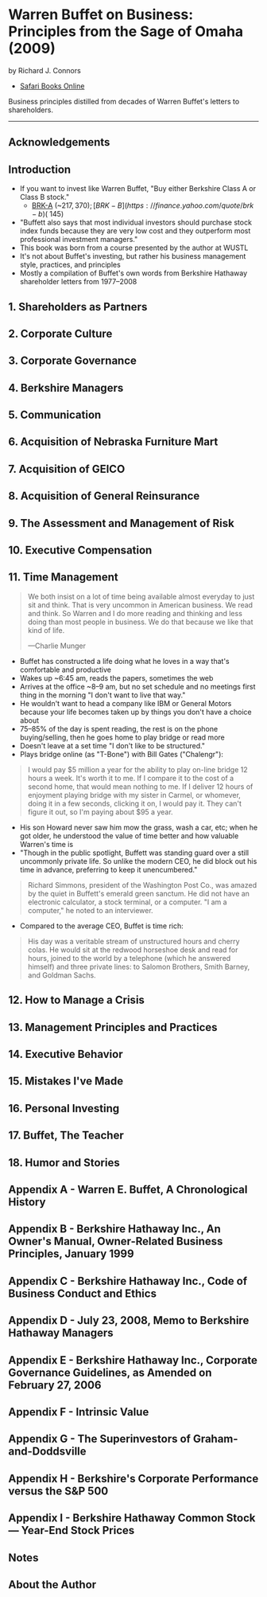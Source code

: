 # Warren Buffet on Business: Principles from the Sage of Omaha (2009)

by Richard J. Connors

- [Safari Books Online](https://www.safaribooksonline.com/library/view/warren-buffett-on/9780470502303/)

Business principles distilled from decades of Warren Buffet's letters to shareholders.

---

## Acknowledgements

## Introduction

- If you want to invest like Warren Buffet, "Buy either Berkshire Class A or Class B stock."
  - [BRK-A](https://finance.yahoo.com/quote/brk-a) (~$217,370); [BRK-B](https://finance.yahoo.com/quote/brk-b) (~$145)
- "Buffett also says that most individual investors should purchase stock index funds because they are very low cost and they outperform most professional investment managers."
- This book was born from a course presented by the author at WUSTL
- It's not about Buffet's investing, but rather his business management style, practices, and principles
- Mostly a compilation of Buffet's own words from Berkshire Hathaway shareholder letters from 1977–2008

## 1. Shareholders as Partners
## 2. Corporate Culture
## 3. Corporate Governance
## 4. Berkshire Managers
## 5. Communication
## 6. Acquisition of Nebraska Furniture Mart
## 7. Acquisition of GEICO
## 8. Acquisition of General Reinsurance
## 9. The Assessment and Management of Risk
## 10. Executive Compensation

## 11. Time Management

> We both insist on a lot of time being available almost everyday to just sit and think. That is very uncommon in American business. We read and think. So Warren and I do more reading and thinking and less doing than most people in business. We do that because we like that kind of life.
>
> —Charlie Munger

- Buffet has constructed a life doing what he loves in a way that's comfortable and productive
- Wakes up ~6:45 am, reads the papers, sometimes the web
- Arrives at the office ~8–9 am, but no set schedule and no meetings first thing in the morning "I don't want to live that way."
- He wouldn't want to head a company like IBM or General Motors because your life becomes taken up by things you don't have a choice about
- 75–85% of the day is spent reading, the rest is on the phone buying/selling, then he goes home to play bridge or read more
- Doesn't leave at a set time "I don't like to be structured."
- Plays bridge online (as "T-Bone") with Bill Gates ("Chalengr"):

> I would pay $5 million a year for the ability to play on-line bridge 12 hours a week. It's worth it to me. If I compare it to the cost of a second home, that would mean nothing to me. If I deliver 12 hours of enjoyment playing bridge with my sister in Carmel, or whomever, doing it in a few seconds, clicking it on, I would pay it. They can't figure it out, so I'm paying about $95 a year.

- His son Howard never saw him mow the grass, wash a car, etc; when he got older, he understood the value of time better and how valuable Warren's time is
- "Though in the public spotlight, Buffett was standing guard over a still uncommonly private life. So unlike the modern CEO, he did block out his time in advance, preferring to keep it unencumbered."

> Richard Simmons, president of the Washington Post Co., was amazed by the quiet in Buffett's emerald green sanctum. He did not have an electronic calculator, a stock terminal, or a computer. "I am a computer," he noted to an interviewer.

- Compared to the average CEO, Buffet is time rich:

> His day was a veritable stream of unstructured hours and cherry colas. He would sit at the redwood horseshoe desk and read for hours, joined to the world by a telephone (which he answered himself) and three private lines: to Salomon Brothers, Smith Barney, and Goldman Sachs.

## 12. How to Manage a Crisis
## 13. Management Principles and Practices
## 14. Executive Behavior
## 15. Mistakes I've Made
## 16. Personal Investing
## 17. Buffet, The Teacher
## 18. Humor and Stories
## Appendix A - Warren E. Buffet, A Chronological History
## Appendix B - Berkshire Hathaway Inc., An Owner's Manual, Owner-Related Business Principles, January 1999
## Appendix C - Berkshire Hathaway Inc., Code of Business Conduct and Ethics
## Appendix D - July 23, 2008, Memo to Berkshire Hathaway Managers
## Appendix E - Berkshire Hathaway Inc., Corporate Governance Guidelines, as Amended on February 27, 2006
## Appendix F - Intrinsic Value
## Appendix G - The Superinvestors of Graham-and-Doddsville
## Appendix H - Berkshire's Corporate Performance versus the S&P 500
## Appendix I - Berkshire Hathaway Common Stock — Year-End Stock Prices
## Notes
## About the Author
